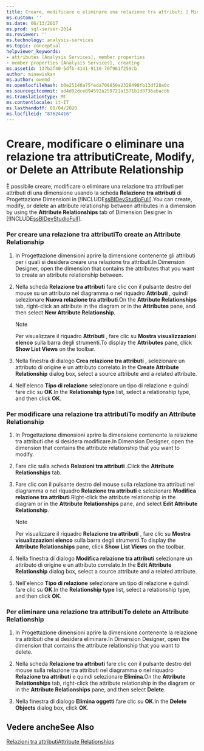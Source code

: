 ```yaml
---
title: Creare, modificare o eliminare una relazione tra attributi | Microsoft Docs
ms.custom: ''
ms.date: 06/13/2017
ms.prod: sql-server-2014
ms.reviewer: ''
ms.technology: analysis-services
ms.topic: conceptual
helpviewer_keywords:
- attributes [Analysis Services], member properties
- member properties [Analysis Services], creating
ms.assetid: 137b2f40-5dfb-4141-9110-70f961f259cb
author: minewiskan
ms.author: owend
ms.openlocfilehash: b0e25140a75feda708850a2328498fb13df28a0c
ms.sourcegitcommit: ad4d92dce894592a259721a1571b1d8736abacdb
ms.translationtype: MT
ms.contentlocale: it-IT
ms.lasthandoff: 08/04/2020
ms.locfileid: "87624416"
---
```

# <a name="create-modify-or-delete-an-attribute-relationship"></a><span data-ttu-id="3e783-102">Creare, modificare o eliminare una relazione tra attributi</span><span class="sxs-lookup"><span data-stu-id="3e783-102">Create, Modify, or Delete an Attribute Relationship</span></span>
  <span data-ttu-id="3e783-103">È possibile creare, modificare o eliminare una relazione tra attributi per attributi di una dimensione usando la scheda **Relazione tra attributi** di Progettazione Dimensioni in [!INCLUDE[ssBIDevStudioFull](../../includes/ssbidevstudiofull-md.md)].</span><span class="sxs-lookup"><span data-stu-id="3e783-103">You can create, modify, or delete an attribute relationship between attributes in a dimension by using the **Attribute Relationships** tab of Dimension Designer in [!INCLUDE[ssBIDevStudioFull](../../includes/ssbidevstudiofull-md.md)].</span></span>  
  
### <a name="to-create-an-attribute-relationship"></a><span data-ttu-id="3e783-104">Per creare una relazione tra attributi</span><span class="sxs-lookup"><span data-stu-id="3e783-104">To create an Attribute Relationship</span></span>  
  
1.  <span data-ttu-id="3e783-105">In Progettazione dimensioni aprire la dimensione contenente gli attributi per i quali si desidera creare una relazione tra attributi.</span><span class="sxs-lookup"><span data-stu-id="3e783-105">In Dimension Designer, open the dimension that contains the attributes that you want to create an attribute relationship between.</span></span>  
  
2.  <span data-ttu-id="3e783-106">Nella scheda **Relazione tra attributi** fare clic con il pulsante destro del mouse su un attributo nel diagramma o nel riquadro **Attributi** , quindi selezionare **Nuova relazione tra attributi**.</span><span class="sxs-lookup"><span data-stu-id="3e783-106">On the **Attribute Relationships** tab, right-click an attribute in the diagram or in the **Attributes** pane, and then select **New Attribute Relationship**.</span></span>  
  
    > [!NOTE]  
    >  <span data-ttu-id="3e783-107">Per visualizzare il riquadro **Attributi** , fare clic su **Mostra visualizzazioni elenco** sulla barra degli strumenti.</span><span class="sxs-lookup"><span data-stu-id="3e783-107">To display the **Attributes** pane, click **Show List Views** on the toolbar.</span></span>  
  
3.  <span data-ttu-id="3e783-108">Nella finestra di dialogo **Crea relazione tra attributi** , selezionare un attributo di origine e un attributo correlato.</span><span class="sxs-lookup"><span data-stu-id="3e783-108">In the **Create Attribute Relationship** dialog box, select a source attribute and a related attribute.</span></span>  
  
4.  <span data-ttu-id="3e783-109">Nell'elenco **Tipo di relazione** selezionare un tipo di relazione e quindi fare clic su **OK**.</span><span class="sxs-lookup"><span data-stu-id="3e783-109">In the **Relationship type** list, select a relationship type, and then click **OK**.</span></span>  
  
### <a name="to-modify-an-attribute-relationship"></a><span data-ttu-id="3e783-110">Per modificare una relazione tra attributi</span><span class="sxs-lookup"><span data-stu-id="3e783-110">To modify an Attribute Relationship</span></span>  
  
1.  <span data-ttu-id="3e783-111">In Progettazione dimensioni aprire la dimensione contenente la relazione tra attributi che si desidera modificare.</span><span class="sxs-lookup"><span data-stu-id="3e783-111">In Dimension Designer, open the dimension that contains the attribute relationship that you want to modify.</span></span>  
  
2.  <span data-ttu-id="3e783-112">Fare clic sulla scheda **Relazioni tra attributi** .</span><span class="sxs-lookup"><span data-stu-id="3e783-112">Click the **Attribute Relationships** tab.</span></span>  
  
3.  <span data-ttu-id="3e783-113">Fare clic con il pulsante destro del mouse sulla relazione tra attributi nel diagramma o nel riquadro **Relazione tra attributi** e selezionare **Modifica relazione tra attributi**.</span><span class="sxs-lookup"><span data-stu-id="3e783-113">Right-click the attribute relationship in the diagram or in the **Attribute Relationships** pane, and select **Edit Attribute Relationship**.</span></span>  
  
    > [!NOTE]  
    >  <span data-ttu-id="3e783-114">Per visualizzare il riquadro **Relazione tra attributi** , fare clic su **Mostra visualizzazioni elenco** sulla barra degli strumenti.</span><span class="sxs-lookup"><span data-stu-id="3e783-114">To display the **Attribute Relationships** pane, click **Show List Views** on the toolbar.</span></span>  
  
4.  <span data-ttu-id="3e783-115">Nella finestra di dialogo **Modifica relazione tra attributi** selezionare un attributo di origine e un attributo correlato.</span><span class="sxs-lookup"><span data-stu-id="3e783-115">In the **Edit Attribute Relationship** dialog box, select a source attribute and a related attribute.</span></span>  
  
5.  <span data-ttu-id="3e783-116">Nell'elenco **Tipo di relazione** selezionare un tipo di relazione e quindi fare clic su **OK**.</span><span class="sxs-lookup"><span data-stu-id="3e783-116">In the **Relationship type** list, select a relationship type, and then click **OK**.</span></span>  
  
### <a name="to-delete-an-attribute-relationship"></a><span data-ttu-id="3e783-117">Per eliminare una relazione tra attributi</span><span class="sxs-lookup"><span data-stu-id="3e783-117">To delete an Attribute Relationship</span></span>  
  
1.  <span data-ttu-id="3e783-118">In Progettazione dimensioni aprire la dimensione contenente la relazione tra attributi che si desidera eliminare.</span><span class="sxs-lookup"><span data-stu-id="3e783-118">In Dimension Designer, open the dimension that contains the attribute relationship that you want to delete.</span></span>  
  
2.  <span data-ttu-id="3e783-119">Nella scheda **Relazione tra attributi** fare clic con il pulsante destro del mouse sulla relazione tra attributi nel diagramma o nel riquadro **Relazione tra attributi** e quindi selezionare **Elimina**.</span><span class="sxs-lookup"><span data-stu-id="3e783-119">On the **Attribute Relationships** tab, right-click the attribute relationship in the diagram or in the **Attribute Relationships** pane, and then select **Delete**.</span></span>  
  
3.  <span data-ttu-id="3e783-120">Nella finestra di dialogo **Elimina oggetti** fare clic su **OK**.</span><span class="sxs-lookup"><span data-stu-id="3e783-120">In the **Delete Objects** dialog box, click **OK**.</span></span>  
  
## <a name="see-also"></a><span data-ttu-id="3e783-121">Vedere anche</span><span class="sxs-lookup"><span data-stu-id="3e783-121">See Also</span></span>  
 [<span data-ttu-id="3e783-122">Relazioni tra attributi</span><span class="sxs-lookup"><span data-stu-id="3e783-122">Attribute Relationships</span></span>](../multidimensional-models-olap-logical-dimension-objects/attribute-relationships.md)  
  
  
